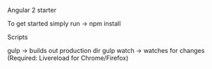 Angular 2 starter

To get started simply run -> npm install

Scripts

gulp -> builds out production dir
gulp watch -> watches for changes  (Required: Livereload for Chrome/Firefox)

